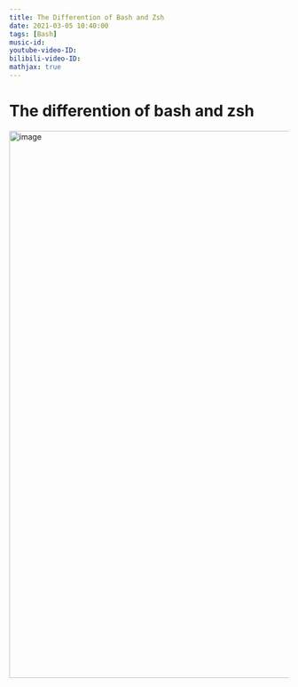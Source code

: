```yaml
---
title: The Differention of Bash and Zsh
date: 2021-03-05 10:40:00
tags: [Bash]
music-id: 
youtube-video-ID: 
bilibili-video-ID: 
mathjax: true
---
```


# The differention of bash and zsh
<img width="985" alt="image" src="https://user-images.githubusercontent.com/19240091/112726096-8cf8b100-8f56-11eb-9ca7-e577d1a03c72.png">

